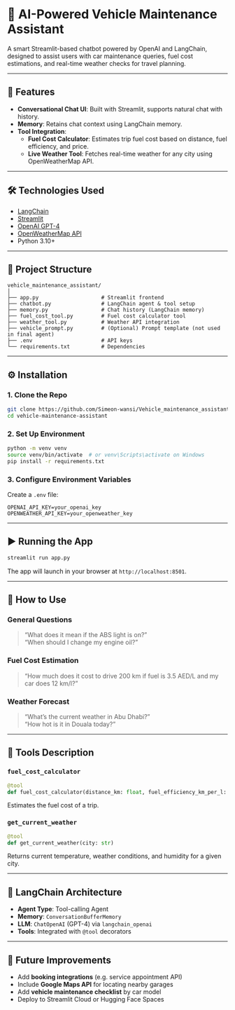 # 🚗 AI-Powered Vehicle Maintenance Assistant

A smart Streamlit-based chatbot powered by OpenAI and LangChain, designed to assist users with car maintenance queries, fuel cost estimations, and real-time weather checks for travel planning.

---

## 📌 Features

- **Conversational Chat UI**: Built with Streamlit, supports natural chat with history.
- **Memory**: Retains chat context using LangChain memory.
- **Tool Integration**:
  - **Fuel Cost Calculator**: Estimates trip fuel cost based on distance, fuel efficiency, and price.
  - **Live Weather Tool**: Fetches real-time weather for any city using OpenWeatherMap API.

---

## 🛠️ Technologies Used

- [LangChain](https://github.com/langchain-ai/langchain)
- [Streamlit](https://streamlit.io/)
- [OpenAI GPT-4](https://platform.openai.com/)
- [OpenWeatherMap API](https://openweathermap.org/api)
- Python 3.10+

---

## 📁 Project Structure

```
vehicle_maintenance_assistant/
│
├── app.py                    # Streamlit frontend
├── chatbot.py                # LangChain agent & tool setup
├── memory.py                 # Chat history (LangChain memory)
├── fuel_cost_tool.py         # Fuel cost calculator tool
├── weather_tool.py           # Weather API integration
├── vehicle_prompt.py         # (Optional) Prompt template (not used in final agent)
├── .env                      # API keys
└── requirements.txt          # Dependencies
```

---

## ⚙️ Installation

### 1. Clone the Repo

```bash
git clone https://github.com/Simeon-wansi/Vehicle_maintenance_assistant.git
cd vehicle-maintenance-assistant
```

### 2. Set Up Environment

```bash
python -m venv venv
source venv/bin/activate  # or venv\Scripts\activate on Windows
pip install -r requirements.txt
```

### 3. Configure Environment Variables

Create a `.env` file:

```
OPENAI_API_KEY=your_openai_key
OPENWEATHER_API_KEY=your_openweather_key
```

---

## ▶️ Running the App

```bash
streamlit run app.py
```

The app will launch in your browser at `http://localhost:8501`.

---

## 💬 How to Use

### General Questions
> “What does it mean if the ABS light is on?”  
> “When should I change my engine oil?”

### Fuel Cost Estimation
> “How much does it cost to drive 200 km if fuel is 3.5 AED/L and my car does 12 km/l?”

### Weather Forecast
> “What’s the current weather in Abu Dhabi?”  
> “How hot is it in Douala today?”

---

## 🔧 Tools Description

### `fuel_cost_calculator`
```python
@tool
def fuel_cost_calculator(distance_km: float, fuel_efficiency_km_per_l: float, fuel_price_per_l: float)
```
Estimates the fuel cost of a trip.

### `get_current_weather`
```python
@tool
def get_current_weather(city: str)
```
Returns current temperature, weather conditions, and humidity for a given city.

---

## 🧠 LangChain Architecture

- **Agent Type**: Tool-calling Agent
- **Memory**: `ConversationBufferMemory`
- **LLM**: `ChatOpenAI` (GPT-4) via `langchain_openai`
- **Tools**: Integrated with `@tool` decorators

---

## 🚀 Future Improvements

- Add **booking integrations** (e.g. service appointment API)
- Include **Google Maps API** for locating nearby garages
- Add **vehicle maintenance checklist** by car model
- Deploy to Streamlit Cloud or Hugging Face Spaces
